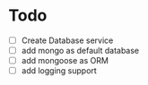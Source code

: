 # Todo

- [ ] Create Database service
- [ ] add mongo as default database
- [ ] add mongoose as ORM
- [ ] add logging support
